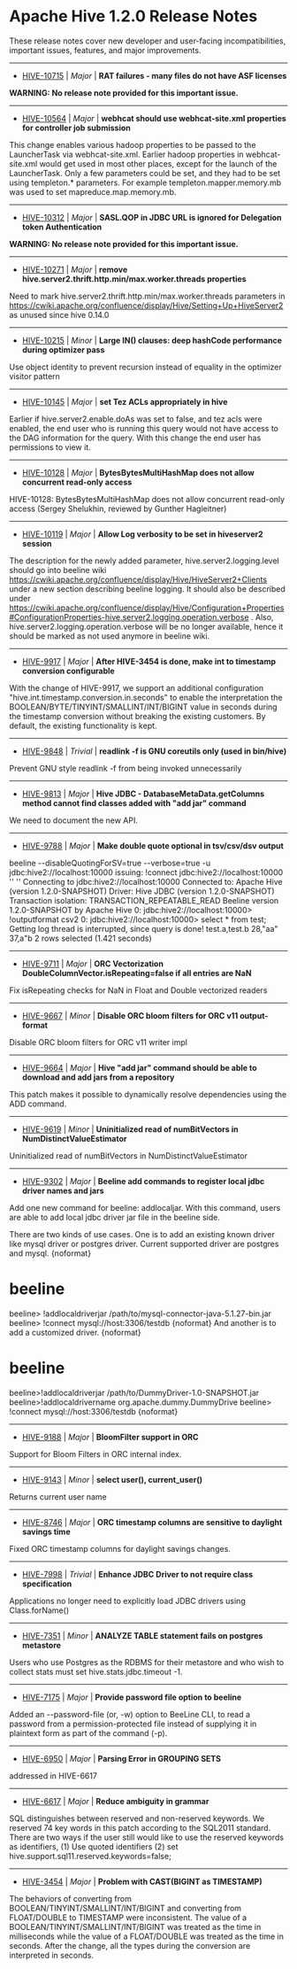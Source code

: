 
<!---
# Licensed to the Apache Software Foundation (ASF) under one
# or more contributor license agreements.  See the NOTICE file
# distributed with this work for additional information
# regarding copyright ownership.  The ASF licenses this file
# to you under the Apache License, Version 2.0 (the
# "License"); you may not use this file except in compliance
# with the License.  You may obtain a copy of the License at
#
#     http://www.apache.org/licenses/LICENSE-2.0
#
# Unless required by applicable law or agreed to in writing, software
# distributed under the License is distributed on an "AS IS" BASIS,
# WITHOUT WARRANTIES OR CONDITIONS OF ANY KIND, either express or implied.
# See the License for the specific language governing permissions and
# limitations under the License.
-->
# Apache Hive  1.2.0 Release Notes

These release notes cover new developer and user-facing incompatibilities, important issues, features, and major improvements.


---

* [HIVE-10715](https://issues.apache.org/jira/browse/HIVE-10715) | *Major* | **RAT failures - many files do not have ASF licenses**

**WARNING: No release note provided for this important issue.**


---

* [HIVE-10564](https://issues.apache.org/jira/browse/HIVE-10564) | *Major* | **webhcat should use webhcat-site.xml properties for controller job submission**

This change enables various hadoop properties to be passed to the LauncherTask via webhcat-site.xml.
Earlier hadoop properties in webhcat-site.xml would get used in most other places, except for the launch of the LauncherTask. Only a few parameters could be set, and they had to be set using templeton.\* parameters. For example templeton.mapper.memory.mb was used to set mapreduce.map.memory.mb.


---

* [HIVE-10312](https://issues.apache.org/jira/browse/HIVE-10312) | *Major* | **SASL.QOP in JDBC URL is ignored for Delegation token Authentication**

**WARNING: No release note provided for this important issue.**


---

* [HIVE-10271](https://issues.apache.org/jira/browse/HIVE-10271) | *Major* | **remove hive.server2.thrift.http.min/max.worker.threads properties**

Need to mark hive.server2.thrift.http.min/max.worker.threads parameters in  https://cwiki.apache.org/confluence/display/Hive/Setting+Up+HiveServer2 as unused since hive 0.14.0


---

* [HIVE-10215](https://issues.apache.org/jira/browse/HIVE-10215) | *Minor* | **Large IN() clauses: deep hashCode performance during optimizer pass**

Use object identity to prevent recursion instead of equality in the optimizer visitor pattern


---

* [HIVE-10145](https://issues.apache.org/jira/browse/HIVE-10145) | *Major* | **set Tez ACLs appropriately in hive**

Earlier if hive.server2.enable.doAs was set to false, and tez acls were enabled, the end user who is running this query would not have access to the DAG information for the query.
With this change the end user has permissions to view it.


---

* [HIVE-10128](https://issues.apache.org/jira/browse/HIVE-10128) | *Major* | **BytesBytesMultiHashMap does not allow concurrent read-only access**

HIVE-10128: BytesBytesMultiHashMap does not allow concurrent read-only access (Sergey Shelukhin, reviewed by Gunther Hagleitner)


---

* [HIVE-10119](https://issues.apache.org/jira/browse/HIVE-10119) | *Major* | **Allow Log verbosity to be set in hiveserver2 session**

The description for the newly added parameter, hive.server2.logging.level should go into beeline wiki https://cwiki.apache.org/confluence/display/Hive/HiveServer2+Clients under a new section describing beeline logging. It should also be described under https://cwiki.apache.org/confluence/display/Hive/Configuration+Properties#ConfigurationProperties-hive.server2.logging.operation.verbose . Also, hive.server2.logging.operation.verbose will be no longer available, hence it should be marked as not used anymore in beeline wiki.


---

* [HIVE-9917](https://issues.apache.org/jira/browse/HIVE-9917) | *Major* | **After HIVE-3454 is done, make int to timestamp conversion configurable**


With the change of HIVE-9917, we support an additional configuration "hive.int.timestamp.conversion.in.seconds" to enable the interpretation the BOOLEAN/BYTE/TINYINT/SMALLINT/INT/BIGINT value in seconds during the timestamp conversion without breaking the existing customers. By default, the existing functionality is kept.


---

* [HIVE-9848](https://issues.apache.org/jira/browse/HIVE-9848) | *Trivial* | **readlink -f is GNU coreutils only (used in bin/hive)**

Prevent GNU style readlink -f from being invoked unnecessarily


---

* [HIVE-9813](https://issues.apache.org/jira/browse/HIVE-9813) | *Major* | **Hive JDBC - DatabaseMetaData.getColumns method cannot find classes added with "add jar" command**

We need to document the new API.


---

* [HIVE-9788](https://issues.apache.org/jira/browse/HIVE-9788) | *Major* | **Make double quote optional in tsv/csv/dsv output**

beeline --disableQuotingForSV=true --verbose=true -u jdbc:hive2://localhost:10000
issuing: !connect jdbc:hive2://localhost:10000 '' '' 
Connecting to jdbc:hive2://localhost:10000
Connected to: Apache Hive (version 1.2.0-SNAPSHOT)
Driver: Hive JDBC (version 1.2.0-SNAPSHOT)
Transaction isolation: TRANSACTION\_REPEATABLE\_READ
Beeline version 1.2.0-SNAPSHOT by Apache Hive
0: jdbc:hive2://localhost:10000\> !outputformat csv2
0: jdbc:hive2://localhost:10000\> select \* from test;
Getting log thread is interrupted, since query is done!
test.a,test.b
28,"aa"
37,a"b
2 rows selected (1.421 seconds)


---

* [HIVE-9711](https://issues.apache.org/jira/browse/HIVE-9711) | *Major* | **ORC Vectorization DoubleColumnVector.isRepeating=false if all entries are NaN**

Fix isRepeating checks for NaN in Float and Double vectorized readers


---

* [HIVE-9667](https://issues.apache.org/jira/browse/HIVE-9667) | *Minor* | **Disable ORC bloom filters for ORC v11 output-format**

Disable ORC bloom filters for ORC v11 writer impl


---

* [HIVE-9664](https://issues.apache.org/jira/browse/HIVE-9664) | *Major* | **Hive "add jar" command should be able to download and add jars from a repository**

This patch makes it possible to dynamically resolve dependencies using the ADD command.


---

* [HIVE-9619](https://issues.apache.org/jira/browse/HIVE-9619) | *Minor* | **Uninitialized read of numBitVectors in NumDistinctValueEstimator**

Uninitialized read of numBitVectors in NumDistinctValueEstimator


---

* [HIVE-9302](https://issues.apache.org/jira/browse/HIVE-9302) | *Major* | **Beeline add commands to register local jdbc driver names and jars**

Add one new command for beeline: addlocaljar. With this command, users are able to add local jdbc driver jar file in the beeline side. 

There are two kinds of use cases. One is to add an existing known driver like mysql driver or postgres driver. Current supported driver are postgres and mysql.
{noformat}
# beeline
beeline\> !addlocaldriverjar /path/to/mysql-connector-java-5.1.27-bin.jar
beeline\> !connect mysql://host:3306/testdb
{noformat}
And another is to add a customized driver.
{noformat}
# beeline
beeline\>!addlocaldriverjar /path/to/DummyDriver-1.0-SNAPSHOT.jar
beeline\>!addlocaldrivername org.apache.dummy.DummyDrive
beeline\> !connect mysql://host:3306/testdb
{noformat}


---

* [HIVE-9188](https://issues.apache.org/jira/browse/HIVE-9188) | *Major* | **BloomFilter support in ORC**

Support for Bloom Filters in ORC internal index.


---

* [HIVE-9143](https://issues.apache.org/jira/browse/HIVE-9143) | *Minor* | **select user(), current\_user()**

Returns current user name


---

* [HIVE-8746](https://issues.apache.org/jira/browse/HIVE-8746) | *Major* | **ORC timestamp columns are sensitive to daylight savings time**

Fixed ORC timestamp columns for daylight savings changes.


---

* [HIVE-7998](https://issues.apache.org/jira/browse/HIVE-7998) | *Trivial* | **Enhance JDBC Driver to not require class specification**

Applications no longer need to explicitly load JDBC drivers using Class.forName()


---

* [HIVE-7351](https://issues.apache.org/jira/browse/HIVE-7351) | *Minor* | **ANALYZE TABLE statement fails on postgres metastore**

Users who use Postgres as the RDBMS for their metastore and who wish to collect stats must set hive.stats.jdbc.timeout -1.


---

* [HIVE-7175](https://issues.apache.org/jira/browse/HIVE-7175) | *Major* | **Provide password file option to beeline**

Added an --password-file (or, -w) option to BeeLine CLI, to read a password from a permission-protected file instead of supplying it in plaintext form as part of the command (-p).


---

* [HIVE-6950](https://issues.apache.org/jira/browse/HIVE-6950) | *Major* | **Parsing Error in GROUPING SETS**

addressed in HIVE-6617


---

* [HIVE-6617](https://issues.apache.org/jira/browse/HIVE-6617) | *Major* | **Reduce ambiguity in grammar**

SQL distinguishes between reserved and non-reserved keywords. We reserved 74 key words in this patch according to the SQL2011 standard. There are two ways if the user still would like to use the reserved keywords as identifiers, (1)	Use quoted identifiers (2) set hive.support.sql11.reserved.keywords=false;


---

* [HIVE-3454](https://issues.apache.org/jira/browse/HIVE-3454) | *Major* | **Problem with CAST(BIGINT as TIMESTAMP)**

The behaviors of converting from BOOLEAN/TINYINT/SMALLINT/INT/BIGINT and converting from FLOAT/DOUBLE to TIMESTAMP were inconsistent. The value of a BOOLEAN/TINYINT/SMALLINT/INT/BIGINT was treated as the time in milliseconds while  the value of a FLOAT/DOUBLE was treated as the time in seconds. After the change, all the types during the conversion are interpreted in seconds.



